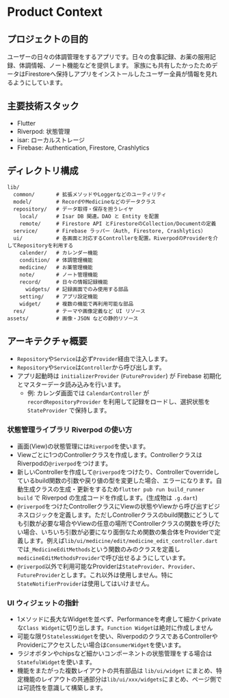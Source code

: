 # Product Context

## プロジェクトの目的
ユーザーの日々の体調管理をするアプリです。日々の食事記録、お薬の服用記録、体調情報、ノート機能などを提供します。
家族にも共有したかったためデータはFirestoreへ保持しアプリをインストールしたユーザー全員が情報を見れるようにしています。

## 主要技術スタック
- Flutter
- Riverpod: 状態管理
- isar: ローカルストレージ
- Firebase: Authentication, Firestore, Crashlytics

## ディレクトリ構成
```
lib/
  common/       # 拡張メソッドやLoggerなどのユーティリティ
  model/        # RecordやMedicineなどのデータクラス
  repository/   # データ取得・保存を担うレイヤ
    local/      # Isar DB 関連。DAO と Entity を配置
    remote/     # Firestore API とFirestoreのCollection/Documentの定義
  service/      # Firebase ラッパー（Auth, Firestore, Crashlytics）
  ui/           # 各画面と対応するControllerを配置。RiverpodのProviderを介してRepositoryを利用する
    calender/   # カレンダー機能
    condition/  # 体調管理機能
    medicine/   # お薬管理機能
    note/       # ノート管理機能
    record/     # 日々の情報記録機能
      widgets/  # 記録画面でのみ使用する部品
    setting/    # アプリ設定機能
    widget/     # 複数の機能で再利用可能な部品
  res/          # テーマや画像定義など UI リソース
assets/         # 画像・JSON などの静的リソース
```

## アーキテクチャ概要
- `Repository`や`Service`は必ず`Provider`経由で注入します。
- `Repository`や`Service`は`Controller`から呼び出します。
- アプリ起動時は `initializerProvider` (`FutureProvider`) が Firebase 初期化とマスターデータ読み込みを行います。
  - 例: カレンダ画面では `CalendarController` が `recordRepositoryProvider` を利用して記録をロードし、選択状態を `StateProvider` で保持します。

### 状態管理ライブラリ Riverpod の使い方
- 画面(View)の状態管理には`Riverpod`を使います。
- Viewごとに1つのControllerクラスを作成します。ControllerクラスはRiverpodの`@riverpod`をつけます。
- 新しいControllerを作成して`@riverpod`をつけたり、Controllerでoverrideしているbuild関数の引数や戻り値の型を変更した場合、エラーになります。自動生成クラスの生成・更新をするため`flutter pub run build_runner build` で Riverpod の生成コードを作成します。(生成物は `.g.dart`)
- `@riverpod`をつけたControllerクラスにViewの状態やViewから呼び出すビジネスロジックを定義します。ただしControllerクラスのbuild関数にどうしても引数が必要な場合やViewの任意の場所でControllerクラスの関数を呼びたい場合、いちいち引数が必要になり面倒なため関数の集合体をProviderで定義します。例えば`lib/ui/medicine/edit/medicine_edit_controller.dart`では`_MedicineEditMethods`という関数のみのクラスを定義し`medicineEditMethodsProvider`で呼び出せるようにしています。
- `@riverpod`以外で利用可能なProviderは`StateProvider`、`Provider`、`FutureProvider`とします。これ以外は使用しません。特に`StateNotifierProvider`は使用してはいけません。

### UI ウィジェットの指針
- 1メソッドに長大なWidgetを並べず、Performanceを考慮して細かくprivateな`Class Widget`に切り出します。`Function Widget`は絶対に作成しません
- 可能な限り`StatelessWidget`を使い、RiverpodのクラスであるControllerやProviderにアクセスしたい場合は`ConsumerWidget`を使います。
- ラジオボタンやchipsなど細かいコンポーネントの状態管理をする場合は`StatefulWidget`を使います。
- 機能をまたがった複数レイアウトの共有部品は `lib/ui/widget` にまとめ、特定機能のレイアウトの共通部分は`lib/ui/xxx/widgets`にまとめ、ページ側では可読性を意識して構築します。

